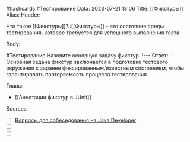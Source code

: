 #flashcards #Тестирование 
Data: 2023-07-21 13:06
Title: [[Фикстуры]]
Alias:
Header:

Что такое [[Фикстуры]]?::[[Фикстуры]] – это состояние среды тестирования, которое требуется для успешного выполнения теста. 
<!--SR:!2023-11-03,10,390-->



Body:



#Тестирование 
Назовите основную задачу фикстур.
!---
Ответ:
	- Основная задача фикстур заключается в подготовке тестового окружения с заранее фиксированным/известным состоянием, чтобы гарантировать повторяемость процесса тестирования.
<!--SR:!2023-11-03,10,388-->




Главы:
- [[Аннотации фикстур в JUnit]]


Sources:
- [ ] [Вопросы для собеседования на Java Developer](https://github.com/enhorse/java-interview/blob/master/README.md#%D0%9E%D0%9E%D0%9F)
- [ ] []()
- [ ] []()
